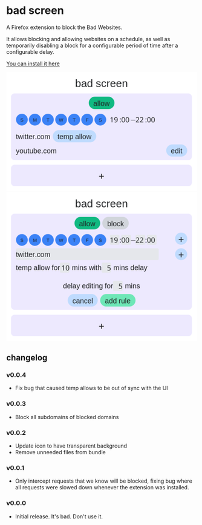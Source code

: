 # bad screen

A Firefox extension to block the Bad Websites.

It allows blocking and allowing websites on a schedule, as well as temporarily disabling a block for a configurable period of time after a configurable delay.

[You can install it here](https://addons.mozilla.org/en-US/firefox/addon/bad-screen/)

![](screenshots/screenshot_1.png?raw=true)
![](screenshots/screenshot_2.png?raw=true)

## changelog

### v0.0.4

* Fix bug that caused temp allows to be out of sync with the UI

### v0.0.3

* Block all subdomains of blocked domains

### v0.0.2

* Update icon to have transparent background
* Remove unneeded files from bundle

### v0.0.1

* Only intercept requests that we know will be blocked, fixing bug where all requests were slowed down whenever the extension was installed.

### v0.0.0

* Initial release. It's bad. Don't use it.
